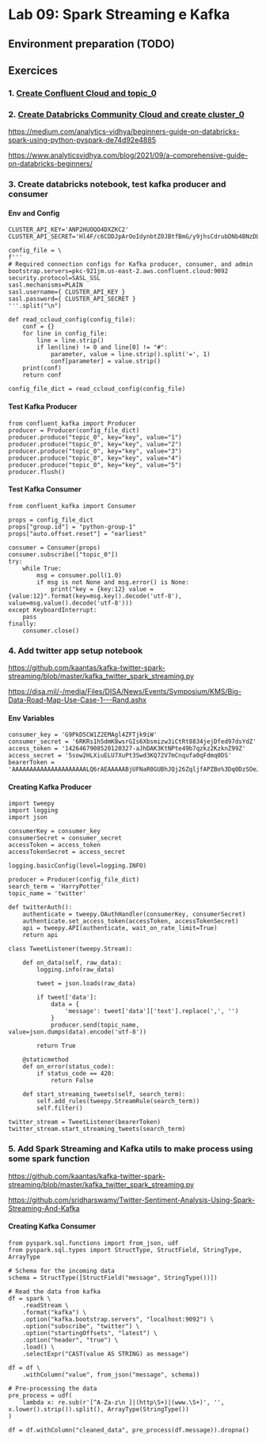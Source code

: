 # Lab 09: Spark Streaming e Kafka

## Environment preparation (TODO)

## Exercices

### 1. [Create Confluent Cloud and topic_0](https://confluent.cloud/)


### 2. [Create Databricks Community Cloud and create cluster_0](https://community.cloud.databricks.com/)

https://medium.com/analytics-vidhya/beginners-guide-on-databricks-spark-using-python-pyspark-de74d92e4885

https://www.analyticsvidhya.com/blog/2021/09/a-comprehensive-guide-on-databricks-beginners/


### 3. Create databricks notebook, test kafka producer and consumer

#### Env and Config

```
CLUSTER_API_KEY='ANP2HUOQO4DXZKC2'
CLUSTER_API_SECRET='Hl4F/c6CDDJpArOoIdynbtZ0JBtfBmG/y9jhsCdrubDNb4BNzDLrfcMWMKm7B9ap'

config_file = \
f'''
# Required connection configs for Kafka producer, consumer, and admin
bootstrap.servers=pkc-921jm.us-east-2.aws.confluent.cloud:9092
security.protocol=SASL_SSL
sasl.mechanisms=PLAIN
sasl.username={ CLUSTER_API_KEY }
sasl.password={ CLUSTER_API_SECRET }
'''.split("\n")

def read_ccloud_config(config_file):
    conf = {}
    for line in config_file:
        line = line.strip()
        if len(line) != 0 and line[0] != "#":
            parameter, value = line.strip().split('=', 1)
            conf[parameter] = value.strip()
    print(conf)
    return conf

config_file_dict = read_ccloud_config(config_file)

```

#### Test Kafka Producer
```
from confluent_kafka import Producer
producer = Producer(config_file_dict)
producer.produce("topic_0", key="key", value="1")
producer.produce("topic_0", key="key", value="2")
producer.produce("topic_0", key="key", value="3")
producer.produce("topic_0", key="key", value="4")
producer.produce("topic_0", key="key", value="5")
producer.flush()
```
#### Test Kafka Consumer
```
from confluent_kafka import Consumer

props = config_file_dict
props["group.id"] = "python-group-1"
props["auto.offset.reset"] = "earliest"

consumer = Consumer(props)
consumer.subscribe(["topic_0"])
try:
    while True:
        msg = consumer.poll(1.0)
        if msg is not None and msg.error() is None:
            print("key = {key:12} value = {value:12}".format(key=msg.key().decode('utf-8'), value=msg.value().decode('utf-8')))
except KeyboardInterrupt:
    pass
finally:
    consumer.close()
```



### 4. Add twitter app setup notebook


https://github.com/kaantas/kafka-twitter-spark-streaming/blob/master/kafka_twitter_spark_streaming.py

https://disa.mil/-/media/Files/DISA/News/Events/Symposium/KMS/Big-Data-Road-Map-Use-Case-1---Rand.ashx

#### Env Variables
```
consumer_key = 'G9PkD5CW1Z2EMAgl4ZFTjk9iW'
consumer_secret = '6RKRs1h5dmK8wsrGIs6Xbsmizw3iCtRt8834jejDfed97dsYdZ'
access_token = '1426467908520120327-aJhDAK3KtNPte49b7qzkz2KzknZ99Z'
access_secret = '5sow2HLXiuELU7XuPt3Swd3KQ72V7mCnqufa0qFdmq0DS'
bearerToken = 'AAAAAAAAAAAAAAAAAAAAALQ6rAEAAAAABjUFNaR0GUBhJQj26ZqljfAPZBo%3Dq0DzSOeJ96zl9Pun1esPrZQZ83VLdFoX6880EZBp3teFVL3hMI'
```
#### Creating Kafka Producer
```
import tweepy
import logging
import json

consumerKey = consumer_key
consumerSecret = consumer_secret
accessToken = access_token
accessTokenSecret = access_secret

logging.basicConfig(level=logging.INFO)

producer = Producer(config_file_dict)
search_term = 'HarryPotter'  
topic_name = 'twitter'

def twitterAuth():
    authenticate = tweepy.OAuthHandler(consumerKey, consumerSecret)
    authenticate.set_access_token(accessToken, accessTokenSecret)
    api = tweepy.API(authenticate, wait_on_rate_limit=True)
    return api

class TweetListener(tweepy.Stream):

    def on_data(self, raw_data):
        logging.info(raw_data)

        tweet = json.loads(raw_data)

        if tweet['data']:
            data = {
                'message': tweet['data']['text'].replace(',', '')
            }
            producer.send(topic_name, value=json.dumps(data).encode('utf-8'))

        return True

    @staticmethod
    def on_error(status_code):
        if status_code == 420:
            return False

    def start_streaming_tweets(self, search_term):
        self.add_rules(tweepy.StreamRule(search_term))
        self.filter()

twitter_stream = TweetListener(bearerToken)
twitter_stream.start_streaming_tweets(search_term)
```

### 5. Add Spark Streaming and Kafka utils to make process using some spark function

https://github.com/kaantas/kafka-twitter-spark-streaming/blob/master/kafka_twitter_spark_streaming.py

https://github.com/sridharswamy/Twitter-Sentiment-Analysis-Using-Spark-Streaming-And-Kafka

#### Creating Kafka Consumer
```
from pyspark.sql.functions import from_json, udf
from pyspark.sql.types import StructType, StructField, StringType, ArrayType

# Schema for the incoming data
schema = StructType([StructField("message", StringType())])

# Read the data from kafka
df = spark \
    .readStream \
    .format("kafka") \
    .option("kafka.bootstrap.servers", "localhost:9092") \
    .option("subscribe", "twitter") \
    .option("startingOffsets", "latest") \
    .option("header", "true") \
    .load() \
    .selectExpr("CAST(value AS STRING) as message")

df = df \
    .withColumn("value", from_json("message", schema))

# Pre-processing the data
pre_process = udf(
    lambda x: re.sub(r'[^A-Za-z\n ]|(http\S+)|(www.\S+)', '', x.lower().strip()).split(), ArrayType(StringType())
)

df = df.withColumn("cleaned_data", pre_process(df.message)).dropna()
```
